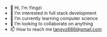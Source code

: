 - 👋 Hi, I’m Yingzi
- 👀 I’m interested in full stack development
- 🌱 I’m currently learning computer science
- 💞️ I’m looking to collaborate on anything
- 📫 How to reach me tangyz666@gmail.com

<!---
Tang20031010/Tang20031010 is a ✨ special ✨ repository because its `README.md` (this file) appears on your GitHub profile.
You can click the Preview link to take a look at your changes.
--->
